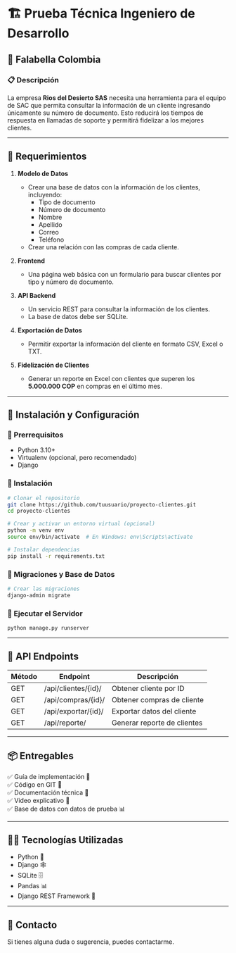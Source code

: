 # 🏗️ Prueba Técnica Ingeniero de Desarrollo

## 📌 Falabella Colombia

### 📋 Descripción
La empresa **Rios del Desierto SAS** necesita una herramienta para el equipo de SAC que permita consultar la información de un cliente ingresando únicamente su número de documento. Esto reducirá los tiempos de respuesta en llamadas de soporte y permitirá fidelizar a los mejores clientes.

---

## 📌 Requerimientos

1. **Modelo de Datos**
   - Crear una base de datos con la información de los clientes, incluyendo:
     - Tipo de documento
     - Número de documento
     - Nombre
     - Apellido
     - Correo
     - Teléfono
   - Crear una relación con las compras de cada cliente.

2. **Frontend**
   - Una página web básica con un formulario para buscar clientes por tipo y número de documento.

3. **API Backend**
   - Un servicio REST para consultar la información de los clientes.
   - La base de datos debe ser SQLite.

4. **Exportación de Datos**
   - Permitir exportar la información del cliente en formato CSV, Excel o TXT.

5. **Fidelización de Clientes**
   - Generar un reporte en Excel con clientes que superen los **5.000.000 COP** en compras en el último mes.

---

## 🚀 Instalación y Configuración

### 🔹 Prerrequisitos

- Python 3.10+
- Virtualenv (opcional, pero recomendado)
- Django

### 🔹 Instalación

```bash
# Clonar el repositorio
git clone https://github.com/tuusuario/proyecto-clientes.git
cd proyecto-clientes

# Crear y activar un entorno virtual (opcional)
python -m venv env
source env/bin/activate  # En Windows: env\Scripts\activate

# Instalar dependencias
pip install -r requirements.txt
```

### 🔹 Migraciones y Base de Datos

```bash
# Crear las migraciones
django-admin migrate
```

### 🔹 Ejecutar el Servidor

```bash
python manage.py runserver
```

---

## 📡 API Endpoints

| Método | Endpoint                | Descripción                 |
|--------|-------------------------|-----------------------------|
| GET    | /api/clientes/{id}/     | Obtener cliente por ID      |
| GET    | /api/compras/{id}/      | Obtener compras de cliente  |
| GET    | /api/exportar/{id}/     | Exportar datos del cliente  |
| GET    | /api/reporte/           | Generar reporte de clientes |

---

## 📦 Entregables

✅ Guía de implementación 📖  
✅ Código en GIT 📂  
✅ Documentación técnica 📝  
✅ Video explicativo 🎥  
✅ Base de datos con datos de prueba 📊  

---

## 👨‍💻 Tecnologías Utilizadas

- Python 🐍
- Django 🕸️
- SQLite 🗄️
- Pandas 📊
- Django REST Framework 🔗

---

## 📧 Contacto

Si tienes alguna duda o sugerencia, puedes contactarme.

